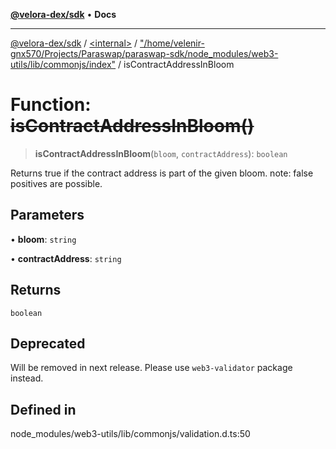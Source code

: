 [**@velora-dex/sdk**](../../../../README.md) • **Docs**

***

[@velora-dex/sdk](../../../../globals.md) / [\<internal\>](../../../README.md) / ["/home/velenir-gnx570/Projects/Paraswap/paraswap-sdk/node\_modules/web3-utils/lib/commonjs/index"](../README.md) / isContractAddressInBloom

# Function: ~~isContractAddressInBloom()~~

> **isContractAddressInBloom**(`bloom`, `contractAddress`): `boolean`

Returns true if the contract address is part of the given bloom.
note: false positives are possible.

## Parameters

• **bloom**: `string`

• **contractAddress**: `string`

## Returns

`boolean`

## Deprecated

Will be removed in next release. Please use `web3-validator` package instead.

## Defined in

node\_modules/web3-utils/lib/commonjs/validation.d.ts:50
